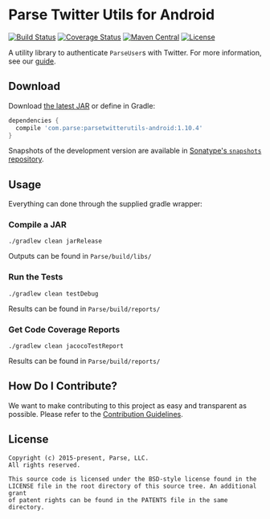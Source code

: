 # Parse Twitter Utils for Android
[![Build Status][build-status-svg]][build-status-link]
[![Coverage Status][coverage-status-svg]][coverage-status-link]
[![Maven Central][maven-svg]][maven-link]
[![License][license-svg]][license-link]

A utility library to authenticate `ParseUser`s with Twitter. For more information, see our [guide][guide].

## Download
Download [the latest JAR][latest] or define in Gradle:

```groovy
dependencies {
  compile 'com.parse:parsetwitterutils-android:1.10.4'
}
```

Snapshots of the development version are available in [Sonatype's `snapshots` repository][snap].

## Usage
Everything can done through the supplied gradle wrapper:

### Compile a JAR
```
./gradlew clean jarRelease
```
Outputs can be found in `Parse/build/libs/`

### Run the Tests
```
./gradlew clean testDebug
```
Results can be found in `Parse/build/reports/`

### Get Code Coverage Reports
```
./gradlew clean jacocoTestReport
```
Results can be found in `Parse/build/reports/`

## How Do I Contribute?
We want to make contributing to this project as easy and transparent as possible. Please refer to the [Contribution Guidelines](CONTRIBUTING.md).

## License
    Copyright (c) 2015-present, Parse, LLC.
    All rights reserved.

    This source code is licensed under the BSD-style license found in the
    LICENSE file in the root directory of this source tree. An additional grant 
    of patent rights can be found in the PATENTS file in the same directory.

 [guide]: https://parse.com/docs/android/guide#users-twitter-users

 [latest]: https://search.maven.org/remote_content?g=com.parse&a=parsetwitterutils&v=LATEST
 [snap]: https://oss.sonatype.org/content/repositories/snapshots/

 [build-status-svg]: https://travis-ci.org/ParsePlatform/ParseTwitterUtils-Android.svg?branch=master
 [build-status-link]: https://travis-ci.org/ParsePlatform/ParseTwitterUtils-Android
 [coverage-status-svg]: https://coveralls.io/repos/ParsePlatform/ParseTwitterUtils-Android/badge.svg?branch=master&service=github
 [coverage-status-link]: https://coveralls.io/github/ParsePlatform/ParseTwitterUtils-Android?branch=master
 [maven-svg]: https://maven-badges.herokuapp.com/maven-central/com.parse/parsetwitterutils/badge.svg?style=flat
 [maven-link]: https://maven-badges.herokuapp.com/maven-central/com.parse/parsetwitterutils
 [license-svg]: https://img.shields.io/badge/license-BSD-lightgrey.svg
 [license-link]: https://github.com/ParsePlatform/ParseTwitterUtils-Android/blob/master/LICENSE
